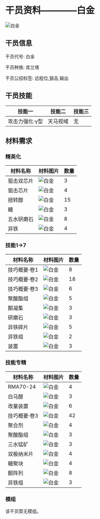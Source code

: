 # 干员资料————白金

![白金](./oprImages/白金.png)

## 干员信息

干员代号: 白金

干员种族: 库兰塔

干员公招标签: 远程位,狙击,输出

## 干员技能

| 技能一       | 技能二   | 技能三 |
| ------------ | -------- | ------ |
| 攻击力强化·γ型 | 天马视域 | 无 |

## 材料需求

### 精英化

| 材料名称      | 材料图片 | 数量  |
|---------|---------|-----|
| 狙击双芯片 | ![白金](./matIcons/狙击双芯片.png)  |   3  |
| 狙击芯片 | ![白金](./matIcons/狙击芯片.png)  |   4  |
| 扭转醇 | ![白金](./matIcons/扭转醇.png)  |   15  |
| 糖 | ![白金](./matIcons/糖.png)  |   3  |
| 五水研磨石 | ![白金](./matIcons/五水研磨石.png)  |   8  |
| 异铁 | ![白金](./matIcons/异铁.png)  |   4  |

### 技能1→7

| 材料名称      | 材料图片 | 数量  |
|---------|---------|-----|
| 技巧概要·卷1 | ![白金](./matIcons/技巧概要·卷1.png)  |   8  |
| 技巧概要·卷2 | ![白金](./matIcons/技巧概要·卷2.png)  |   18  |
| 技巧概要·卷3 | ![白金](./matIcons/技巧概要·卷3.png)  |   6  |
| 聚酸酯组 | ![白金](./matIcons/聚酸酯组.png)  |   5  |
| 酮凝集 | ![白金](./matIcons/酮凝集.png)  |   3  |
| 研磨石 | ![白金](./matIcons/研磨石.png)  |   3  |
| 异铁碎片 | ![白金](./matIcons/异铁碎片.png)  |   5  |
| 异铁组 | ![白金](./matIcons/异铁组.png)  |   2  |
| 装置 | ![白金](./matIcons/装置.png)  |   3  |

### 技能专精

| 材料名称      | 材料图片 | 数量  |
|---------|---------|-----|
| RMA70-24 | ![白金](./matIcons/RMA70-24.png)  |   4  |
| 白马醇 | ![白金](./matIcons/白马醇.png)  |   3  |
| 改量装置 | ![白金](./matIcons/改量装置.png)  |   6  |
| 技巧概要·卷3 | ![白金](./matIcons/技巧概要·卷3.png)  |   42  |
| 聚合剂 | ![白金](./matIcons/聚合剂.png)  |   4  |
| 聚酸酯组 | ![白金](./matIcons/聚酸酯组.png)  |   3  |
| 三水锰矿 | ![白金](./matIcons/三水锰矿.png)  |   3  |
| 双极纳米片 | ![白金](./matIcons/双极纳米片.png)  |   4  |
| 糖聚块 | ![白金](./matIcons/糖聚块.png)  |   4  |
| 酮阵列 | ![白金](./matIcons/酮阵列.png)  |   8  |
| 异铁组 | ![白金](./matIcons/异铁组.png)  |   3  |

### 模组

该干员暂无模组。
